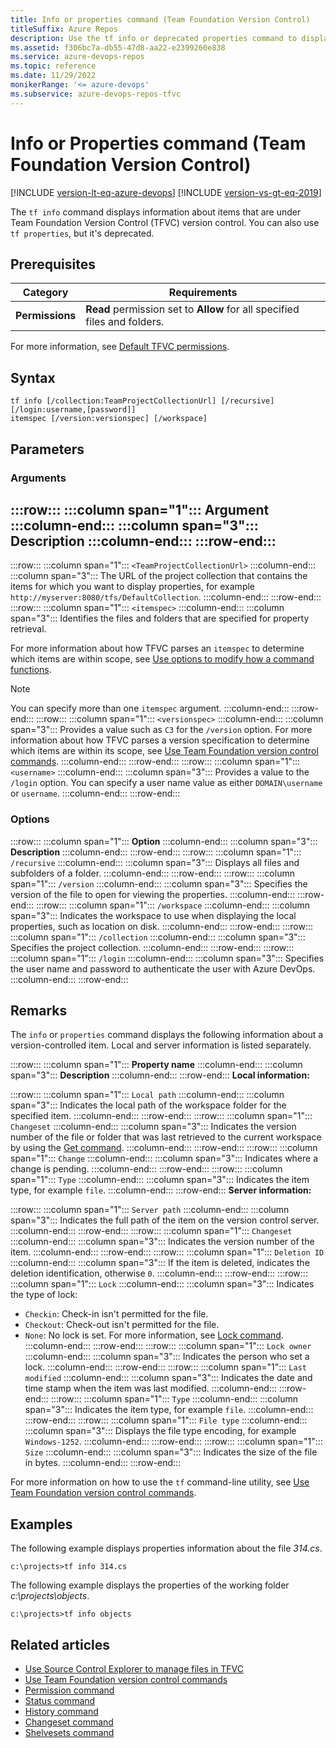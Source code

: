 ```yaml
---
title: Info or properties command (Team Foundation Version Control)
titleSuffix: Azure Repos
description: Use the tf info or deprecated properties command to display information about items that are under version control.
ms.assetid: f306bc7a-db55-47d8-aa22-e2399260e838
ms.service: azure-devops-repos
ms.topic: reference
ms.date: 11/29/2022
monikerRange: '<= azure-devops'
ms.subservice: azure-devops-repos-tfvc
---
```



# Info or Properties command (Team Foundation Version Control)

[!INCLUDE [version-lt-eq-azure-devops](../../includes/version-lt-eq-azure-devops.md)]
[!INCLUDE [version-vs-gt-eq-2019](../../includes/version-vs-gt-eq-2019.md)]

The `tf info` command displays information about items that are under Team Foundation Version Control (TFVC) version control. You can also use `tf properties`, but it's deprecated.

## Prerequisites

| Category | Requirements |
|--------------|-------------|
|**Permissions**|**Read** permission set to **Allow** for all specified files and folders.|

For more information, see  [Default TFVC permissions](../../organizations/security/default-tfvc-permissions.md).

## Syntax

```
tf info [/collection:TeamProjectCollectionUrl] [/recursive] [/login:username,[password]]
itemspec [/version:versionspec] [/workspace] 
```

## Parameters

### Arguments

:::row:::
   :::column span="1":::
   **Argument**
   :::column-end:::
   :::column span="3":::
   **Description**
   :::column-end:::
:::row-end:::
---
:::row:::
   :::column span="1":::
   `<TeamProjectCollectionUrl>`
   :::column-end:::
   :::column span="3":::
   The URL of the project collection that contains the items for which you want to display properties, for example `http://myserver:8080/tfs/DefaultCollection`.
   :::column-end:::
:::row-end:::
:::row:::
   :::column span="1":::
   `<itemspec>`
   :::column-end:::
   :::column span="3":::
   Identifies the files and folders that are specified for property retrieval.
   
   For more information about how TFVC parses an `itemspec` to determine which items are within scope, see [Use options to modify how a command functions](use-team-foundation-version-control-commands.md#use-options-to-modify-how-a-command-functions).

   > [!Note]  
   > You can specify more than one `itemspec` argument.
   :::column-end:::
:::row-end:::
:::row:::
   :::column span="1":::
   `<versionspec>`
   :::column-end:::
   :::column span="3":::
   Provides a value such as `C3` for the `/version` option. For more information about how TFVC parses a version specification to determine which items are within its scope, see [Use Team Foundation version control commands](use-team-foundation-version-control-commands.md).
   :::column-end:::
:::row-end:::
:::row:::
   :::column span="1":::
   `<username>`
   :::column-end:::
   :::column span="3":::
   Provides a value to the `/login` option. You can specify a user name value as either `DOMAIN\username` or `username`.
   :::column-end:::
:::row-end:::

### Options

:::row:::
   :::column span="1":::
   **Option**
   :::column-end:::
   :::column span="3":::
   **Description**
   :::column-end:::
:::row-end:::
:::row:::
   :::column span="1":::
   `/recursive`
   :::column-end:::
   :::column span="3":::
   Displays all files and subfolders of a folder.
   :::column-end:::
:::row-end:::
:::row:::
   :::column span="1":::
   `/version`
   :::column-end:::
   :::column span="3":::
   Specifies the version of the file to open for viewing the properties.
   :::column-end:::
:::row-end:::
:::row:::
   :::column span="1":::
   `/workspace`
   :::column-end:::
   :::column span="3":::
   Indicates the workspace to use when displaying the local properties, such as location on disk.
   :::column-end:::
:::row-end:::
:::row:::
   :::column span="1":::
   `/collection`
   :::column-end:::
   :::column span="3":::
   Specifies the project collection.
   :::column-end:::
:::row-end:::
:::row:::
   :::column span="1":::
   `/login`
   :::column-end:::
   :::column span="3":::
   Specifies the user name and password to authenticate the user with Azure DevOps.
   :::column-end:::
:::row-end:::

## Remarks

The `info` or `properties` command displays the following information about a version-controlled item. Local and server information is listed separately.

:::row:::
   :::column span="1":::
   **Property name**
   :::column-end:::
   :::column span="3":::
   **Description**
   :::column-end:::
:::row-end:::
**Local information:**
   
:::row:::
   :::column span="1":::
   `Local path`
   :::column-end:::
   :::column span="3":::
   Indicates the local path of the workspace folder for the specified item.
   :::column-end:::
:::row-end:::
:::row:::
   :::column span="1":::
   `Changeset`
   :::column-end:::
   :::column span="3":::
   Indicates the version number of the file or folder that was last retrieved to the current workspace by using the [Get command](get-command.md).
   :::column-end:::
:::row-end:::
:::row:::
   :::column span="1":::
   `Change`
   :::column-end:::
   :::column span="3":::
   Indicates where a change is pending.
   :::column-end:::
:::row-end:::
:::row:::
   :::column span="1":::
   `Type`
   :::column-end:::
   :::column span="3":::
   Indicates the item type, for example `file`.
   :::column-end:::
:::row-end:::
**Server information:**
   
:::row:::
   :::column span="1":::
   `Server path`
   :::column-end:::
   :::column span="3":::
   Indicates the full path of the item on the version control server.
   :::column-end:::
:::row-end:::
:::row:::
   :::column span="1":::
   `Changeset`
   :::column-end:::
   :::column span="3":::
   Indicates the version number of the item.
   :::column-end:::
:::row-end:::
:::row:::
   :::column span="1":::
   `Deletion ID`
   :::column-end:::
   :::column span="3":::
   If the item is deleted, indicates the deletion identification, otherwise `0`.
   :::column-end:::
:::row-end:::
:::row:::
   :::column span="1":::
   `Lock`
   :::column-end:::
   :::column span="3":::
   Indicates the type of lock:
   
   - `Checkin`: Check-in isn't permitted for the file.
   - `Checkout`:   Check-out isn't permitted for the file.
   - `None`: No lock is set. For more information, see [Lock command](lock-command.md).
   :::column-end:::
:::row-end:::
:::row:::
   :::column span="1":::
   `Lock owner`
   :::column-end:::
   :::column span="3":::
   Indicates the person who set a lock.
   :::column-end:::
:::row-end:::
:::row:::
   :::column span="1":::
   `Last modified`
   :::column-end:::
   :::column span="3":::
   Indicates the date and time stamp when the item was last modified.
   :::column-end:::
:::row-end:::
:::row:::
   :::column span="1":::
   `Type`
   :::column-end:::
   :::column span="3":::
   Indicates the item type, for example `file`.
   :::column-end:::
:::row-end:::
:::row:::
   :::column span="1":::
   `File type`
   :::column-end:::
   :::column span="3":::
   Displays the file type encoding, for example `Windows-1252`.
   :::column-end:::
:::row-end:::
:::row:::
   :::column span="1":::
   `Size`
   :::column-end:::
   :::column span="3":::
   Indicates the size of the file in bytes.
   :::column-end:::
:::row-end:::

For more information on how to use the `tf` command-line utility, see [Use Team Foundation version control commands](use-team-foundation-version-control-commands.md).

## Examples

The following example displays properties information about the file *314.cs*.

```
c:\projects>tf info 314.cs
```

The following example displays the properties of the working folder *c:\\projects\\objects*.

```
c:\projects>tf info objects
```

## Related articles

- [Use Source Control Explorer to manage files in TFVC](use-source-control-explorer-manage-files-under-version-control.md)
- [Use Team Foundation version control commands](use-team-foundation-version-control-commands.md)
- [Permission command](permission-command.md)
- [Status command](status-command.md)
- [History command](history-command.md)
- [Changeset command](changeset-command.md)
- [Shelvesets command](shelvesets-command.md)
